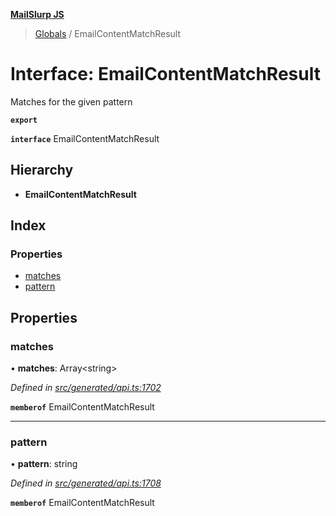 **[MailSlurp JS](../README.md)**

> [Globals](../README.md) / EmailContentMatchResult

# Interface: EmailContentMatchResult

Matches for the given pattern

**`export`** 

**`interface`** EmailContentMatchResult

## Hierarchy

* **EmailContentMatchResult**

## Index

### Properties

* [matches](emailcontentmatchresult.md#matches)
* [pattern](emailcontentmatchresult.md#pattern)

## Properties

### matches

•  **matches**: Array\<string>

*Defined in [src/generated/api.ts:1702](https://github.com/mailslurp/mailslurp-client/blob/6b679b8/src/generated/api.ts#L1702)*

**`memberof`** EmailContentMatchResult

___

### pattern

•  **pattern**: string

*Defined in [src/generated/api.ts:1708](https://github.com/mailslurp/mailslurp-client/blob/6b679b8/src/generated/api.ts#L1708)*

**`memberof`** EmailContentMatchResult
